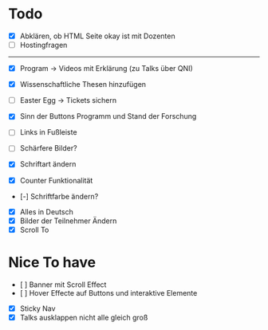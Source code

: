 # Todo
- [x] Abklären, ob HTML Seite okay ist mit Dozenten
- [ ] Hostingfragen

---

- [x] Program -> Videos mit Erklärung (zu Talks über QNI)
- [x] Wissenschaftliche Thesen hinzufügen 
- [ ] Easter Egg -> Tickets sichern

- [x] Sinn der Buttons Programm und Stand der Forschung
- [ ] Links in Fußleiste
- [ ] Schärfere Bilder?

- [x] Schriftart ändern
- [x] Counter Funktionalität
- [-] Schriftfarbe ändern?
- [X] Alles in Deutsch
- [X] Bilder der Teilnehmer Ändern
- [X] Scroll To

# Nice To have
- [ ] Banner mit Scroll Effect
- [ ] Hover Effecte auf Buttons und interaktive Elemente
- [x] Sticky Nav
- [x] Talks ausklappen nicht alle gleich groß